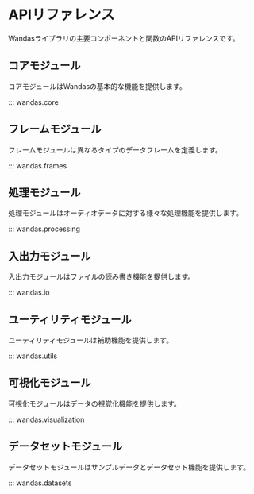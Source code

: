 # APIリファレンス

Wandasライブラリの主要コンポーネントと関数のAPIリファレンスです。

## コアモジュール

コアモジュールはWandasの基本的な機能を提供します。

::: wandas.core

## フレームモジュール

フレームモジュールは異なるタイプのデータフレームを定義します。

::: wandas.frames

## 処理モジュール

処理モジュールはオーディオデータに対する様々な処理機能を提供します。

::: wandas.processing

## 入出力モジュール

入出力モジュールはファイルの読み書き機能を提供します。

::: wandas.io

## ユーティリティモジュール

ユーティリティモジュールは補助機能を提供します。

::: wandas.utils

## 可視化モジュール

可視化モジュールはデータの視覚化機能を提供します。

::: wandas.visualization

## データセットモジュール

データセットモジュールはサンプルデータとデータセット機能を提供します。

::: wandas.datasets
